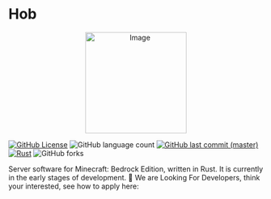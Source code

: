 # Hob

<p align="center">
  <img src="https://github.com/ueno-aki/Hob/assets/111332986/050d8078-2869-44a0-8c06-d62a7bbd0faa" alt="Image" width="200" height="200" />
</p>


[![GitHub License](https://img.shields.io/github/license/ueno-aki/Hob)](https://github.com/ueno-aki/Hob/blob/master/LICENSE)
![GitHub language count](https://img.shields.io/github/languages/count/ueno-aki/Hob)
[![GitHub last commit (master)](https://img.shields.io/github/last-commit/ueno-aki/Hob/master)](https://github.com/ueno-aki/Hob/commits/master/)
[![Rust](https://github.com/ueno-aki/Hob/actions/workflows/rust.yml/badge.svg)](https://github.com/ueno-aki/Hob/actions/workflows/rust.yml)
![GitHub forks](https://img.shields.io/github/forks/ueno-aki/Hob)

Server software for Minecraft: Bedrock Edition, written in Rust. It is currently in the early stages of development. 🚧
We are Looking For Developers, think your interested, see how to apply here: 
